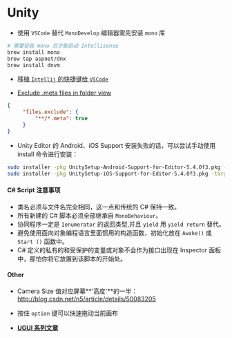 # Unity

- 使用 `VSCode` 替代 `MonoDevelop` 编辑器需先安装 `mono` 库
```sh
# 需要安装 mono 后才能启动 Intellisense
brew install mono
brew tap aspnet/dnx
brew install dnvm
```

- [移植 `Intellij` 的快捷键给 `VSCode`](https://github.com/k--kato/vscode-intellij-idea-keybindings)

- [Exclude .meta files in folder view](http://stackoverflow.com/questions/30140112/how-do-i-hide-certain-files-from-the-sidebar-in-visual-studio-code)
```json
{
     "files.exclude": {
         "**/*.meta": true
     }
}
```

- Unity Editor 的 Android、iOS Support 安装失败的话，可以尝试手动使用 install 命令进行安装：
```sh
sudo installer -pkg UnitySetup-Android-Support-for-Editor-5.4.0f3.pkg -target /
sudo installer -pkg UnitySetup-iOS-Support-for-Editor-5.4.0f3.pkg -target /
```

#### C# Script 注意事项
- 类名必须与文件名完全相同，这一点和传统的 C# 保持一致。
- 所有新建的 C# 脚本必须全部继承自 `MonoBehaviour`。
- 协同程序一定是 `Ienumerator` 的返回类型,并且 `yield` 用 `yield return` 替代。
- 避免使用面向对象编程语言里面惯用的构造函数，初始化放在 `Awake()` 或 `Start ()` 函数中。
- C# 定义的私有的和受保护的变量或对象不会作为接口出现在 Inspector 面板中，那怕你将它放置到该脚本的开始处。

#### Other
- Camera Size 值对应屏幕**'高度'**的一半：http://blog.csdn.net/n5/article/details/50083205
- 按住 `option` 键可以快速拖动当前画布

- **[UGUI 系列文章](http://k79k06k02k.com/blog/%E7%B3%BB%E5%88%97%E6%96%87%E7%AB%A0%E7%9B%AE%E9%8C%84)**
